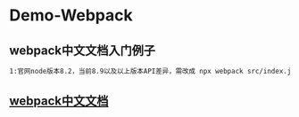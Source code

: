 # Demo-Webpack

## webpack中文文档入门例子
```bash
1:官网node版本8.2，当前8.9以及以上版本API差异，需改成 npx webpack src/index.js --output-filename dist/bundle.js


```

## [**webpack中文文档**](https://www.webpackjs.com/)
